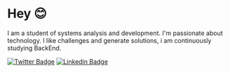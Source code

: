 # Hey 😊

I am a student of systems analysis and development. I'm passionate about technology. I like challenges and generate solutions, i am continuously studying BackEnd. 

[![Twitter Badge](https://img.shields.io/badge/-Twitter-1ca0f1?style=flat-square&labelColor=1ca0f1&logo=twitter&logoColor=white&link=https://twitter.com/_nathan0liveira)](https://twitter.com/_nathan0liveira) 
[![Linkedin Badge](https://img.shields.io/badge/-LinkedIn-blue?style=flat-square&logo=Linkedin&logoColor=white&link=https://www.linkedin.com/in/nathan-gabriel-o/)](https://www.linkedin.com/in/nathan-gabriel-o/)



